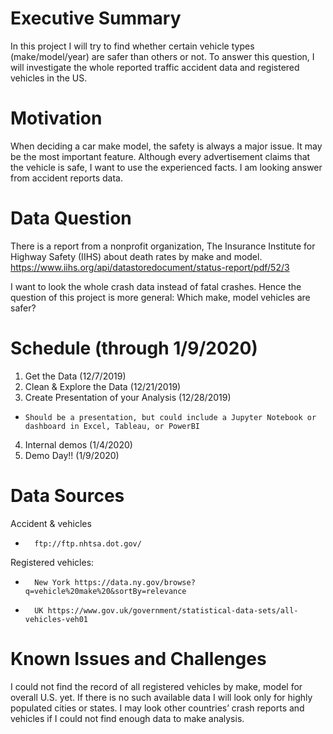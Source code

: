 # Executive Summary
In this project I will try to find whether certain vehicle types (make/model/year) are safer than others or not. To answer this question, I will investigate the whole reported traffic accident data and registered vehicles in the US. 
# Motivation
When deciding a car make model, the safety is always a major issue. It may be the most important feature. Although every advertisement claims that the vehicle is safe, I want to use the experienced facts. I am looking answer from accident reports data. 
# Data Question
There is a report from a nonprofit organization, The Insurance Institute for Highway Safety (IIHS) about death rates by make and model. https://www.iihs.org/api/datastoredocument/status-report/pdf/52/3

I want to look the whole crash data instead of fatal crashes. Hence the question of this project is more general: Which make, model vehicles are safer? 

# Schedule (through 1/9/2020)
1.	Get the Data (12/7/2019)
2.	Clean & Explore the Data (12/21/2019)
3.	Create Presentation of your Analysis (12/28/2019)
-     Should be a presentation, but could include a Jupyter Notebook or dashboard in Excel, Tableau, or PowerBI
4.	Internal demos (1/4/2020)
5.	Demo Day!! (1/9/2020)

# Data Sources
Accident & vehicles 
-       ftp://ftp.nhtsa.dot.gov/ 
Registered vehicles:
-       New York https://data.ny.gov/browse?q=vehicle%20make%20&sortBy=relevance 
-       UK https://www.gov.uk/government/statistical-data-sets/all-vehicles-veh01
# Known Issues and Challenges
I could not find the record of all registered vehicles by make, model for overall U.S. yet. If there is no such available data I will look only for highly populated cities or states. I may look other countries’ crash reports and vehicles if I could not find enough data to make analysis.
